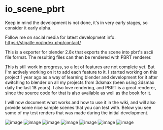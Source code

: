 # io_scene_pbrt
Keep in mind the development is not done, it's in very early stages, so consider it early alpha.

Follow me on social media for latest development info:
https://stigatle.no/index.php/contact/

This is a exporter for blender 2.8x that exports the scene into pbrt's ascii file format.
The resulting files can then be rendered with PBRT renderer.

This is still work in progress, so a lot of features are not complete yet.
But Ḯ'm actively working on it to add each feature to it. I started working on this project 1 year ago as a way of learning blender and development for it after switching to blender on all my projects from 3dsmax (been using 3dsmax daily the last 18 years).
I also love rendering, and PBRT is a great renderer, since the source code for that is also available as well as the book for it. 

I will now document what works and how to use it in the wiki, and will also provide some nice sample scenes that you can test with.
Below you see some of my test renders that was made during the initial development.

![image](https://github.com/stig-atle/io_scene_pbrt/blob/master/samplescene/samplescene_medium.jpg)
![image](https://stigatle.no/wp-content/uploads/2018/04/glass.jpg)
![image](https://stigatle.no/wp-content/uploads/2018/04/plastic-624x494.jpg)
![image](https://stigatle.no/wp-content/uploads/2018/04/abstract.jpg)
![image](https://stigatle.no/wp-content/uploads/2018/04/notclay-768x447.jpg)
![image](https://stigatle.no/wp-content/uploads/2018/04/texture.jpg)
![image](https://stigatle.no/wp-content/uploads/2018/04/DXEnvCoXUAExMh7.jpg)
